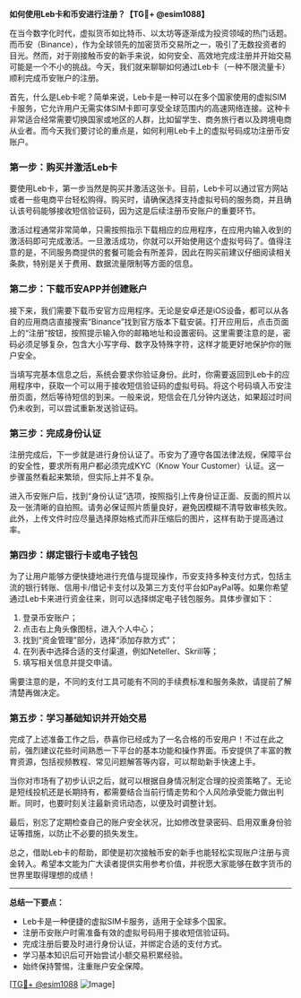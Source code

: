 **如何使用Leb卡和币安进行注册？【TG💪+ @esim1088】**

在当今数字化时代，虚拟货币如比特币、以太坊等逐渐成为投资领域的热门话题。而币安（Binance），作为全球领先的加密货币交易所之一，吸引了无数投资者的目光。然而，对于刚接触币安的新手来说，如何安全、高效地完成注册并开始交易可能是一个不小的挑战。今天，我们就来聊聊如何通过Leb卡（一种不限流量卡）顺利完成币安账户的注册。

首先，什么是Leb卡呢？简单来说，Leb卡是一种可以在多个国家使用的虚拟SIM卡服务，它允许用户无需实体SIM卡即可享受全球范围内的高速网络连接。这种卡非常适合经常需要切换国家或地区的人群，比如留学生、商务旅行者以及跨境电商从业者。而今天我们要讨论的重点是，如何利用Leb卡上的虚拟号码成功注册币安账户。

### 第一步：购买并激活Leb卡

要使用Leb卡，第一步当然是购买并激活这张卡。目前，Leb卡可以通过官方网站或者一些电商平台轻松购得。购买时，请确保选择支持虚拟号码的服务商，并且确认该号码能够接收短信验证码，因为这是后续注册币安账户的重要环节。

激活过程通常非常简单，只需按照指示下载相应的应用程序，在应用内输入收到的激活码即可完成激活。一旦激活成功，你就可以开始使用这个虚拟号码了。值得注意的是，不同服务商提供的套餐可能会有所差异，因此在购买前建议仔细阅读相关条款，特别是关于费用、数据流量限制等方面的信息。

### 第二步：下载币安APP并创建账户

接下来，我们需要下载币安官方应用程序。无论是安卓还是iOS设备，都可以从各自的应用商店直接搜索“Binance”找到官方版本下载安装。打开应用后，点击页面上的“注册”按钮，按照提示输入你的邮箱地址和设置密码。这里需要注意的是，密码必须足够复杂，包含大小写字母、数字及特殊字符，这样才能更好地保护你的账户安全。

当填写完基本信息之后，系统会要求你验证身份。此时，你需要返回到Leb卡的应用程序中，获取一个可以用于接收短信验证码的虚拟号码。将这个号码填入币安注册页面，然后等待短信的到来。一般来说，短信会在几分钟内送达，如果超过时间仍未收到，可以尝试重新发送验证码。

### 第三步：完成身份认证

注册完成后，下一步就是进行身份认证了。币安为了遵守各国法律法规，保障平台的安全性，要求所有用户都必须完成KYC（Know Your Customer）认证。这一步骤虽然看起来繁琐，但实际上并不复杂。

进入币安账户后，找到“身份认证”选项，按照指引上传身份证正面、反面的照片以及一张清晰的自拍照。请务必保证照片质量良好，避免因模糊不清导致审核失败。此外，上传文件时应尽量选择原始格式而非压缩后的图片，这样有助于提高通过率。

### 第四步：绑定银行卡或电子钱包

为了让用户能够方便快捷地进行充值与提现操作，币安支持多种支付方式，包括主流的银行转账、信用卡/借记卡支付以及第三方支付平台如PayPal等。如果你希望通过Leb卡来进行资金往来，则可以选择绑定电子钱包服务。具体步骤如下：

1. 登录币安账户；
2. 点击右上角头像图标，进入个人中心；
3. 找到“资金管理”部分，选择“添加存款方式”；
4. 在列表中选择合适的支付渠道，例如Neteller、Skrill等；
5. 填写相关信息并提交申请。

需要注意的是，不同的支付工具可能有不同的手续费标准和服务条款，请提前了解清楚再做决定。

### 第五步：学习基础知识并开始交易

完成了上述准备工作之后，恭喜你已经成为了一名合格的币安用户！不过在此之前，强烈建议花些时间熟悉一下平台的基本功能和操作界面。币安提供了丰富的教育资源，包括视频教程、常见问题解答等内容，可以帮助新手快速上手。

当你对市场有了初步认识之后，就可以根据自身情况制定合理的投资策略了。无论是短线投机还是长期持有，都需要结合当前行情走势和个人风险承受能力做出判断。同时，也要时刻关注最新资讯动态，以便及时调整计划。

最后，别忘了定期检查自己的账户安全状况，比如修改登录密码、启用双重身份验证等措施，以防止不必要的损失发生。

总之，借助Leb卡的帮助，即使是初次接触币安的新手也能轻松实现账户注册与资金转入。希望本文能为广大读者提供实用参考价值，并祝愿大家能够在数字货币的世界里取得理想的成绩！

---

**总结一下要点：**
- Leb卡是一种便捷的虚拟SIM卡服务，适用于全球多个国家。
- 注册币安账户时需准备有效的虚拟号码用于接收短信验证码。
- 完成注册后要及时进行身份认证，并绑定合适的支付方式。
- 学习基本知识后可开始尝试小额交易积累经验。
- 始终保持警惕，注重账户安全保障。

[[TG💪+ @esim1088](https://t.me/s/esim1088) ![Image](https://i.postimg.cc/4NQfJmqS/Snipaste-2025-05-13-00-14-12.png)]